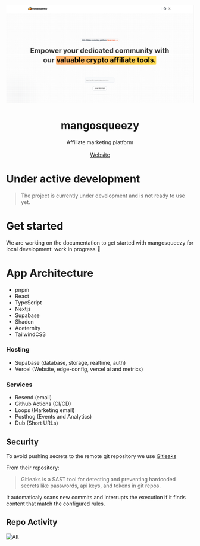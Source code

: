 ![hero](github.png)

<p align="center">
	<h1 align="center"><b>mangosqueezy</b></h1>
<p align="center">
    Affiliate marketing platform
    <br />
    <br />
    <a href="https://mangosqueezy.com">Website</a>
  </p>
</p>

# Under active development

> The project is currently under development and is not ready to use yet.

# Get started

We are working on the documentation to get started with mangosqueezy for local development: work in progress 🚧

# App Architecture

- pnpm
- React
- TypeScript
- Nextjs
- Supabase
- Shadcn
- Aceternity
- TailwindCSS

### Hosting

- Supabase (database, storage, realtime, auth)
- Vercel (Website, edge-config, vercel ai and metrics)

### Services

- Resend (email)
- Github Actions (CI/CD)
- Loops (Marketing email)
- Posthog (Events and Analytics)
- Dub (Short URLs)

## Security

To avoid pushing secrets to the remote git repository we use [Gitleaks](https://github.com/gitleaks/gitleaks)

From their repository:

> Gitleaks is a SAST tool for detecting and preventing hardcoded secrets like passwords, api keys, and tokens in git repos.

It automaticaly scans new commits and interrupts the execution if it finds content that match the configured rules.

## Repo Activity

![Alt](https://repobeats.axiom.co/api/embed/edc89d95d14ba160c1281f4a4af5067ef505c9d0.svg "Repobeats analytics image")
